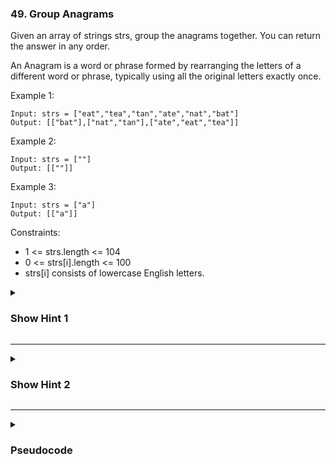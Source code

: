 ### 49. Group Anagrams

Given an array of strings strs, group the anagrams together. You can return the answer in any order.

An Anagram is a word or phrase formed by rearranging the letters of a different word or phrase, typically using all the original letters exactly once.

Example 1:
```
Input: strs = ["eat","tea","tan","ate","nat","bat"]
Output: [["bat"],["nat","tan"],["ate","eat","tea"]]
```
Example 2:
```
Input: strs = [""]
Output: [[""]]
```
Example 3:
```
Input: strs = ["a"]
Output: [["a"]]
```

Constraints:

- 1 <= strs.length <= 104
- 0 <= strs[i].length <= 100
- strs[i] consists of lowercase English letters.

<details>
  <summary><h3>Show Hint 1</h3></summary>
  <p>Use the hashmap. Think what to store as a key will help you to solve this problem easily.</p>
</details>

---
<details>
  <summary><h3>Show Hint 2</h3></summary>
  <p>The hint is if you use the 26 character length string and use as a key it contains the number of character in each word in array and make it for each word in array if the words in array has same characters in different order then it values will be on same key. Finally return it as a list of list of string.</p>
</details>

---
<details>
  <summary><h3>Pseudocode</h3></summary>
  <pre>
    List(List(String)) res
    if strs.length equals 0 then return res
    groupAnagram -> Map(String, List(String))
    for each word in strs
      count -> integerArray(26)
      for i -> 1 to word.length 
          count[word[i] - 'a'] += 1
        key -> ArrayToString(count)
        groupAnagram.ifKeyDontExist(Make(key, List(String)))
        groupAnagram.get(key).add(word)
    res.addAll(groupAnagram.values())
    resturn res
  </pre>
</details>
